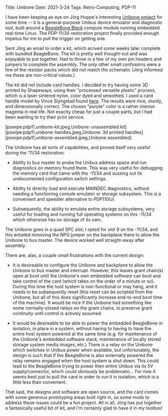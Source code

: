 Title: Unibone
Date: 2021-3-24
Tags: Retro-Computing, PDP-11

I have been keeping an eye on Jörg Hoppe's interesting [Unibone project](http://retrocmp.com/projects/unibone)
for some time -- it is a general-purpose Unibus device emulator and diagnostic tool, built around a
[BeagleBone Black](https://beagleboard.org/black) compute module running embedded real-time Linux. The
PDP-11/34 restoration project finally provided enough impetus for me to pull the trigger on getting one.

Sent Jörg an email to order a kit, which arrived some weeks later complete with bundled BeagleBone. The kit is
pretty well thought-out and was enjoyable to put together.  Had to throw in a few of my own pin headers and
jumpers to complete the assembly.  The only other small confusions were a few of the resistor packs which did
not match the schematic (Jörg informed me these are non-critical values.)

The kit did not include card handles.  I decided to try having some 3D printed by Shapeways, using their
"processed versatile plastic" process, which is a laser sintered nylon, color dyed and smoothed.  I used a
card handle model by Vince Slyngstad found [here](https://so-much-stuff.com/pdp8/cad/3d.php).  The results
were nice, sturdy, and dimensionally correct. The chosen "purple" color is a rather intense magenta in real
life.  Not exactly cheap for just a couple parts, but I had been wanting to try their print service.

[pswipe:pdp11,unibone-kit.jpeg,Unibone: unassembled kit]
[pswipe:pdp11,unibone-handles.jpeg,Unibone: 3d printed handles]
[pswipe:pdp11,unibone-assembled.jpeg,Unibone assembled]

The Unibone has all sorts of capabilities, and proved itself _very_ useful during the '11/34 restoration:

* Ability to bus master to probe the Unibus address space and run diagnostics on memory found there.  This was
  very useful for debugging the memory card that came with the -11/34 and sussing out its undocumented
  configuration switch settings.

* Ability to directly load and execute MAINDEC diagnostics, without needing a functioning console emulator or
  storage subsystem.  This is a convenient and speedier alternative to PDP11GUI.

* Subsequently, the ability to emulate entire storage subsystems, very useful for loading and running full
  operating systems on this -11/34 which otherwise has no storage of its own.

The Unibone goes in a quad SPC slot; I opted for slot 9 on the -11/34, and this entailed removing the NPG
jumper on the backplane there to allow the Unibone to bus master.  The device worked well straight-away after
assembly.

There are, alas, a couple small frustrations with the current design:

* It is desireable to configure the Unibone and backplane to allow the Unibone to bus master and interrupt.
  However, this leaves grant chain(s) open at boot until the Unibone's own embedded software can boot and take
  control of the card (which takes on the order of a minute or so).  During this time the host system is
  non-functional or may hang, and it needs to be subsequently reset (this reset can be scripted from the
  Unibone, but all of this does significantly increase end-to-end boot time of the machine). It would be nice
  if the Unibone had something like some normally-closed relays on the grant chains, to preserve grant
  continuity until control is actively assumed.

* It would be desireable to be able to power the embedded BeagleBone in isolation, in place in a
  system, without having to having to have the entire host system powered at the same time (e.g. for
  maintenance of the Unibone's embedded software stack, maintenance of locally stored storage system media
  images, etc.)  There is a relay on the Unibone which switches in Unibus power when available, but
  unfortunately, the design is such that if the BeagleBone is also externally powered the relay remains
  engaged when the host system is shut down.  This could lead to the BeagleBone trying to power then entire
  Unibus via its 5V supply/connector, which could obviously be problematic...  For now it seems best just to
  pull the card in order to run it in isolation, which is a little less than convenient.

That said, the designs and software are open source, and the card comes with some generous prototyping areas
built right in, so some mods to address these issues could be a fun project.  All in all, Jörg has put
together a fantasically useful bit of kit, and I'm certainly glad to have it in my toolbox!
